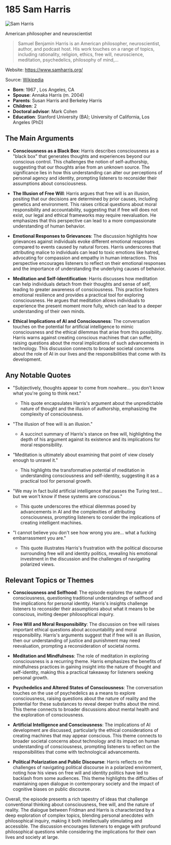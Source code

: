 # 185 Sam Harris


![Sam Harris](https://encrypted-tbn0.gstatic.com/licensed-image?q=tbn:ANd9GcQDQ24u8yhBpAmIGRKaAmwb9DZFlS9mr62TnDWDvpgYgmi4AfcnVSvjfujV-EFQvb_1VRlJ&s=19)

American philosopher and neuroscientist

> Samuel Benjamin Harris is an American philosopher, neuroscientist, author, and podcast host. His work touches on a range of topics, including rationality, religion, ethics, free will, neuroscience, meditation, psychedelics, philosophy of mind,...

Website: https://www.samharris.org/

Source: [Wikipedia](https://en.wikipedia.org/wiki/Sam_Harris)

- **Born**: 1967 , Los Angeles, CA
- **Spouse**: Annaka Harris (m. 2004)
- **Parents**: Susan Harris and Berkeley Harris
- **Children**: 2
- **Doctoral advisor**: Mark Cohen
- **Education**: Stanford University (BA); University of California, Los Angeles (PhD)


## The Main Arguments

- **Consciousness as a Black Box**: Harris describes consciousness as a "black box" that generates thoughts and experiences beyond our conscious control. This challenges the notion of self-authorship, suggesting that our thoughts arise from an unknown source. The significance lies in how this understanding can alter our perceptions of personal agency and identity, prompting listeners to reconsider their assumptions about consciousness.

- **The Illusion of Free Will**: Harris argues that free will is an illusion, positing that our decisions are determined by prior causes, including genetics and environment. This raises critical questions about moral responsibility and accountability, suggesting that if free will does not exist, our legal and ethical frameworks may require reevaluation. He emphasizes that this perspective can lead to a more compassionate understanding of human behavior.

- **Emotional Responses to Grievances**: The discussion highlights how grievances against individuals evoke different emotional responses compared to events caused by natural forces. Harris underscores that attributing malice to individuals can lead to toxic emotions like hatred, advocating for compassion and empathy in human interactions. This perspective encourages listeners to reflect on their emotional responses and the importance of understanding the underlying causes of behavior.

- **Meditation and Self-Identification**: Harris discusses how meditation can help individuals detach from their thoughts and sense of self, leading to greater awareness of consciousness. This practice fosters emotional resilience and provides a practical tool for exploring consciousness. He argues that meditation allows individuals to experience the present moment more fully, which can lead to a deeper understanding of their own minds.

- **Ethical Implications of AI and Consciousness**: The conversation touches on the potential for artificial intelligence to mimic consciousness and the ethical dilemmas that arise from this possibility. Harris warns against creating conscious machines that can suffer, raising questions about the moral implications of such advancements in technology. This discussion connects to broader societal concerns about the role of AI in our lives and the responsibilities that come with its development.

## Any Notable Quotes

- "Subjectively, thoughts appear to come from nowhere... you don't know what you're going to think next."
  - This quote encapsulates Harris's argument about the unpredictable nature of thought and the illusion of authorship, emphasizing the complexity of consciousness.

- "The illusion of free will is an illusion."
  - A succinct summary of Harris's stance on free will, highlighting the depth of his argument against its existence and its implications for moral responsibility.

- "Meditation is ultimately about examining that point of view closely enough to unravel it."
  - This highlights the transformative potential of meditation in understanding consciousness and self-identity, suggesting it as a practical tool for personal growth.

- "We may in fact build artificial intelligence that passes the Turing test... but we won't know if these systems are conscious."
  - This quote underscores the ethical dilemmas posed by advancements in AI and the complexities of attributing consciousness, prompting listeners to consider the implications of creating intelligent machines.

- "I cannot believe you don't see how wrong you are... what a fucking embarrassment you are."
  - This quote illustrates Harris's frustration with the political discourse surrounding free will and identity politics, revealing his emotional investment in the discussion and the challenges of navigating polarized views.

## Relevant Topics or Themes

- **Consciousness and Selfhood**: The episode explores the nature of consciousness, questioning traditional understandings of selfhood and the implications for personal identity. Harris's insights challenge listeners to reconsider their assumptions about what it means to be conscious, inviting deeper philosophical inquiry.

- **Free Will and Moral Responsibility**: The discussion on free will raises important ethical questions about accountability and moral responsibility. Harris's arguments suggest that if free will is an illusion, then our understanding of justice and punishment may need reevaluation, prompting a reconsideration of societal norms.

- **Meditation and Mindfulness**: The role of meditation in exploring consciousness is a recurring theme. Harris emphasizes the benefits of mindfulness practices in gaining insight into the nature of thought and self-identity, making this a practical takeaway for listeners seeking personal growth.

- **Psychedelics and Altered States of Consciousness**: The conversation touches on the use of psychedelics as a means to explore consciousness, raising questions about the nature of reality and the potential for these substances to reveal deeper truths about the mind. This theme connects to broader discussions about mental health and the exploration of consciousness.

- **Artificial Intelligence and Consciousness**: The implications of AI development are discussed, particularly the ethical considerations of creating machines that may appear conscious. This theme connects to broader societal concerns about technology and its impact on human understanding of consciousness, prompting listeners to reflect on the responsibilities that come with technological advancements.

- **Political Polarization and Public Discourse**: Harris reflects on the challenges of navigating political discourse in a polarized environment, noting how his views on free will and identity politics have led to backlash from some audiences. This theme highlights the difficulties of maintaining open dialogue in contemporary society and the impact of cognitive biases on public discourse.

Overall, the episode presents a rich tapestry of ideas that challenge conventional thinking about consciousness, free will, and the nature of reality. The dialogue between Fridman and Harris is characterized by a deep exploration of complex topics, blending personal anecdotes with philosophical inquiry, making it both intellectually stimulating and accessible. The discussion encourages listeners to engage with profound philosophical questions while considering the implications for their own lives and society at large.